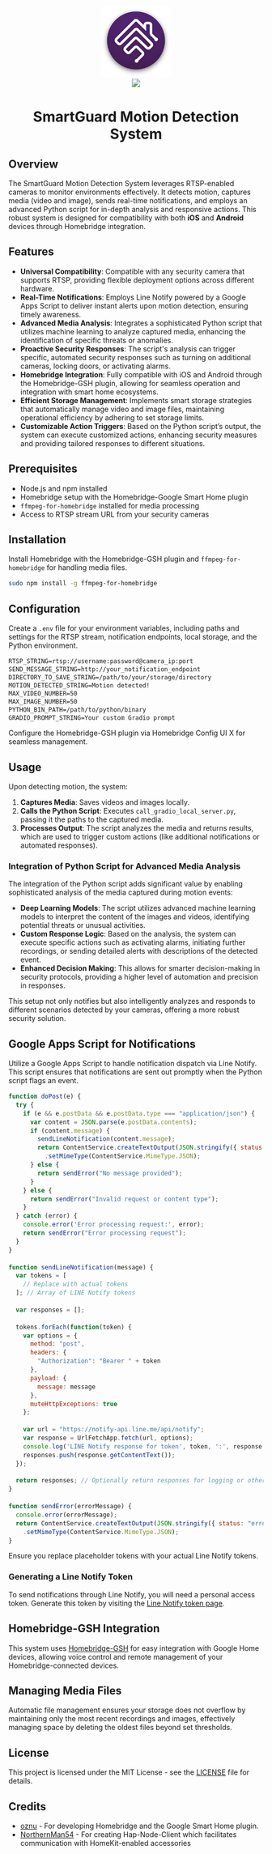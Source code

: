 <p align="center">
    <img src="https://raw.githubusercontent.com/homebridge/branding/master/logos/homebridge-color-round-stylized.png" height="140"><br>
    <img src="https://user-images.githubusercontent.com/3979615/62948974-ba97f180-be28-11e9-8aef-d2a1d2f37cee.png" width="150"><br>
</p>

<span align="center">

# SmartGuard Motion Detection System

</span>

## Overview

The SmartGuard Motion Detection System leverages RTSP-enabled cameras to monitor environments effectively. It detects motion, captures media (video and image), sends real-time notifications, and employs an advanced Python script for in-depth analysis and responsive actions. This robust system is designed for compatibility with both **iOS** and **Android** devices through Homebridge integration.

## Features

- **Universal Compatibility**: Compatible with any security camera that supports RTSP, providing flexible deployment options across different hardware.
- **Real-Time Notifications**: Employs Line Notify powered by a Google Apps Script to deliver instant alerts upon motion detection, ensuring timely awareness.
- **Advanced Media Analysis**: Integrates a sophisticated Python script that utilizes machine learning to analyze captured media, enhancing the identification of specific threats or anomalies.
- **Proactive Security Responses**: The script's analysis can trigger specific, automated security responses such as turning on additional cameras, locking doors, or activating alarms.
- **Homebridge Integration**: Fully compatible with iOS and Android through the Homebridge-GSH plugin, allowing for seamless operation and integration with smart home ecosystems.
- **Efficient Storage Management**: Implements smart storage strategies that automatically manage video and image files, maintaining operational efficiency by adhering to set storage limits.
- **Customizable Action Triggers**: Based on the Python script’s output, the system can execute customized actions, enhancing security measures and providing tailored responses to different situations.

## Prerequisites

- Node.js and npm installed
- Homebridge setup with the Homebridge-Google Smart Home plugin
- `ffmpeg-for-homebridge` installed for media processing
- Access to RTSP stream URL from your security cameras

## Installation

Install Homebridge with the Homebridge-GSH plugin and `ffmpeg-for-homebridge` for handling media files.

```bash
sudo npm install -g ffmpeg-for-homebridge
```

## Configuration

Create a `.env` file for your environment variables, including paths and settings for the RTSP stream, notification endpoints, local storage, and the Python environment.

```plaintext
RTSP_STRING=rtsp://username:password@camera_ip:port
SEND_MESSAGE_STRING=http://your_notification_endpoint
DIRECTORY_TO_SAVE_STRING=/path/to/your/storage/directory
MOTION_DETECTED_STRING=Motion detected!
MAX_VIDEO_NUMBER=50
MAX_IMAGE_NUMBER=50
PYTHON_BIN_PATH=/path/to/python/binary
GRADIO_PROMPT_STRING=Your custom Gradio prompt
```

Configure the Homebridge-GSH plugin via Homebridge Config UI X for seamless management.

## Usage

Upon detecting motion, the system:
1. **Captures Media**: Saves videos and images locally.
2. **Calls the Python Script**: Executes `call_gradio_local_server.py`, passing it the paths to the captured media.
3. **Processes Output**: The script analyzes the media and returns results, which are used to trigger custom actions (like additional notifications or automated responses).

### Integration of Python Script for Advanced Media Analysis

The integration of the Python script adds significant value by enabling sophisticated analysis of the media captured during motion events:
- **Deep Learning Models**: The script utilizes advanced machine learning models to interpret the content of the images and videos, identifying potential threats or unusual activities.
- **Custom Response Logic**: Based on the analysis, the system can execute specific actions such as activating alarms, initiating further recordings, or sending detailed alerts with descriptions of the detected event.
- **Enhanced Decision Making**: This allows for smarter decision-making in security protocols, providing a higher level of automation and precision in responses.

This setup not only notifies but also intelligently analyzes and responds to different scenarios detected by your cameras, offering a more robust security solution.

## Google Apps Script for Notifications

Utilize a Google Apps Script to handle notification dispatch via Line Notify. This script ensures that notifications are sent out promptly when the Python script flags an event.

```javascript
function doPost(e) {
  try {
    if (e && e.postData && e.postData.type === "application/json") {
      var content = JSON.parse(e.postData.contents);
      if (content.message) {
        sendLineNotification(content.message);
        return ContentService.createTextOutput(JSON.stringify({ status: "success" }))
          .setMimeType(ContentService.MimeType.JSON);
      } else {
        return sendError("No message provided");
      }
    } else {
      return sendError("Invalid request or content type");
    }
  } catch (error) {
    console.error('Error processing request:', error);
    return sendError("Error processing request");
  }
}

function sendLineNotification(message) {
  var tokens = [
    // Replace with actual tokens
  ]; // Array of LINE Notify tokens

  var responses = [];

  tokens.forEach(function(token) {
    var options = {
      method: "post",
      headers: {
        "Authorization": "Bearer " + token
      },
      payload: {
        message: message
      },
      muteHttpExceptions: true
    };

    var url = "https://notify-api.line.me/api/notify";
    var response = UrlFetchApp.fetch(url, options);
    console.log('LINE Notify response for token', token, ':', response.getContentText());
    responses.push(response.getContentText());
  });

  return responses; // Optionally return responses for logging or other purposes
}

function sendError(errorMessage) {
  console.error(errorMessage);
  return ContentService.createTextOutput(JSON.stringify({ status: "error", message: errorMessage }))
    .setMimeType(ContentService.MimeType.JSON);
}
```
Ensure you replace placeholder tokens with your actual Line Notify tokens.

### Generating a Line Notify Token

To send notifications through Line Notify, you will need a personal access token. Generate this token by visiting the [Line Notify token page](https://notify-bot.line.me/my/).

## Homebridge-GSH Integration

This system uses [Homebridge-GSH](https://github.com/oznu/homebridge-gsh#readme) for easy integration with Google Home devices, allowing voice control and remote management of your Homebridge-connected devices.

## Managing Media Files

Automatic file management ensures your storage does not overflow by maintaining only the most recent recordings and images, effectively managing space by deleting the oldest files beyond set thresholds.

## License

This project is licensed under the MIT License - see the [LICENSE](LICENSE) file for details.

## Credits

- [oznu](https://github.com/oznu) - For developing Homebridge and the Google Smart Home plugin.
- [NorthernMan54](https://github.com/NorthernMan54) - For creating Hap-Node-Client which facilitates communication with HomeKit-enabled accessories
